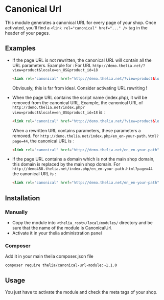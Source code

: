# Canonical Url

This module generates a canonical URL for every page of your shop. Once activated, you'll find a `<link rel="canonical" href="..." />` tag in the header of your pages.

## Examples

- If the page URL is not rewritten, the canonical URL will contain all the URL parameters. Example for : For URL ```http://demo.thelia.net/?view=product&locale=en_US&product_id=18```
    ```html
    <link rel="canonical" href="http://demo.thelia.net/?view=product&locale=en_US&product_id=18" />
    ```
    Obviously, this is far from ideal. Consider activating URL rewriting !

- When the page URL contains the script name (index.php), it will be removed from the canonical URL. Example, the canonical URL of ```http://demo.thelia.net/index.php?view=product&locale=en_US&product_id=18``` is :
    ```html
    <link rel="canonical" href="http://demo.thelia.net/?view=product&locale=en_US&product_id=18" />
    ```
    
    When a rewritten URL contains parameters, these parameters a removed. For ```http://demo.thelia.net/index.php/en_en-your-path.html?page=44```, the canonical URL is :
    ```html
    <link rel="canonical" href="http://demo.thelia.net/en_en-your-path" />
    ```

- If the page URL contains a domain which is not the main shop domain, this domain is replaced by the main shop domain. For ```http://demo458.thelia.net/index.php/en_en-your-path.html?page=44``` the canonical URL is :
    ```html
    <link rel="canonical" href="http://demo.thelia.net/en_en-your-path" />
    ```

## Installation

### Manually

* Copy the module into ```<thelia_root>/local/modules/``` directory and be sure that the name of the module is CanonicalUrl.
* Activate it in your thelia administration panel

### Composer

Add it in your main thelia composer.json file

```
composer require thelia/canonical-url-module:~1.1.0
```

## Usage

You just have to activate the module and check the meta tags of your shop.